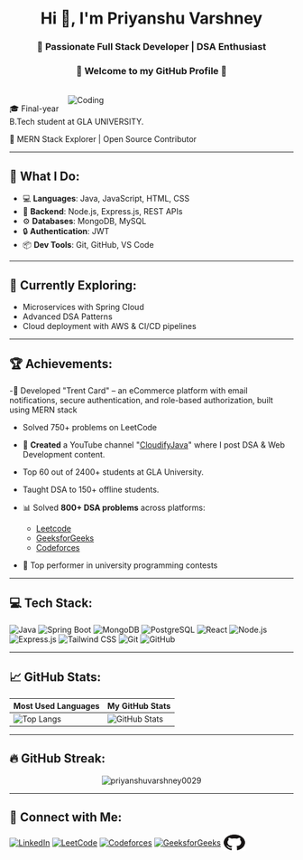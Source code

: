 <h1 align="center">Hi 👋, I'm Priyanshu Varshney</h1>
<h3 align="center">🚀 Passionate Full Stack Developer | DSA Enthusiast</h3>
<h3 align="center">🌟 Welcome to my GitHub Profile 🌟</h3>

<br>

<img align="right" alt="Coding" width="400" src="https://user-images.githubusercontent.com/75851313/151668395-5591532b-28da-46a6-9476-7c9694bcb60e.gif">

🎓 Final-year B.Tech student at GLA UNIVERSITY.

💼 MERN Stack Explorer | Open Source Contributor

---

## 🔧 What I Do:
- 💻 **Languages**: Java, JavaScript, HTML, CSS
- 🧰 **Backend**: Node.js, Express.js, REST APIs
- ⚙️ **Databases**: MongoDB, MySQL
- 🔒 **Authentication**: JWT
- 📦 **Dev Tools**: Git, GitHub, VS Code

---

## 🌱 Currently Exploring:
- Microservices with Spring Cloud
- Advanced DSA Patterns
- Cloud deployment with AWS & CI/CD pipelines

---

## 🏆 Achievements:
  -🛒 Developed "Trent Card" – an eCommerce platform with email notifications, secure authentication, and role-based authorization, built using MERN stack
  - Solved 750+ problems on LeetCode
  - 🎥 **Created** a YouTube channel "[CloudifyJava](https://www.youtube.com/@CloudifyJava)" where I post DSA & Web Development content.
  - Top 60 out of 2400+ students at GLA University.
  -  Taught DSA to 150+ offline students. 

- 📊 Solved **800+ DSA problems** across platforms:
  - [Leetcode](https://leetcode.com/u/Priyanshu_Varshney24/)
  - [GeeksforGeeks](https://www.geeksforgeeks.org/user/priyanshuvas3i3/)
  - [Codeforces](https://codeforces.com/profile/Priyanshu_varshney07)
- 🏅 Top performer in university programming contests

---

## 💻 Tech Stack:
![Java](https://img.shields.io/badge/java-%23ED8B00.svg?style=for-the-badge&logo=openjdk&logoColor=white)
![Spring Boot](https://img.shields.io/badge/springboot-%236DB33F.svg?style=for-the-badge&logo=springboot&logoColor=white)
![MongoDB](https://img.shields.io/badge/MongoDB-%234ea94b.svg?style=for-the-badge&logo=mongodb&logoColor=white)
![PostgreSQL](https://img.shields.io/badge/PostgreSQL-%23336791.svg?style=for-the-badge&logo=postgresql&logoColor=white)
![React](https://img.shields.io/badge/react-%2320232a.svg?style=for-the-badge&logo=react&logoColor=%2361DAFB)
![Node.js](https://img.shields.io/badge/node.js-6DA55F?style=for-the-badge&logo=node.js&logoColor=white)
![Express.js](https://img.shields.io/badge/express.js-%23404d59.svg?style=for-the-badge&logo=express&logoColor=%2361DAFB)
![Tailwind CSS](https://img.shields.io/badge/tailwindcss-%2338B2AC.svg?style=for-the-badge&logo=tailwind-css&logoColor=white)
![Git](https://img.shields.io/badge/git-%23F05033.svg?style=for-the-badge&logo=git&logoColor=white)
![GitHub](https://img.shields.io/badge/github-%23121011.svg?style=for-the-badge&logo=github&logoColor=white)

---

## 📈 GitHub Stats:

| Most Used Languages | My GitHub Stats |
|---|---|
| ![Top Langs](https://github-readme-stats.vercel.app/api/top-langs/?username=priyanshuvarshney0029&layout=compact&theme=tokyonight) | ![GitHub Stats](https://github-readme-stats.vercel.app/api?username=priyanshuvarshney0029&show_icons=true&theme=tokyonight&cache_seconds=1800) |

---

## 🔥 GitHub Streak:

<p align="center">
  <img src="https://github-readme-streak-stats.herokuapp.com/?user=priyanshuvarshney0029&theme=tokyonight" alt="priyanshuvarshney0029" />
</p>


---

## 🤝 Connect with Me:

<p align="left">
<a href="https://www.linkedin.com/in/priyanshu-varshney-5a9950250/?originalSubdomain=in" target="blank"><img align="center" src="https://raw.githubusercontent.com/rahuldkjain/github-profile-readme-generator/master/src/images/icons/Social/linked-in-alt.svg" alt="LinkedIn" height="30" width="40" /></a>
<a href="https://leetcode.com/u/Priyanshu_Varshney24/" target="blank"><img align="center" src="https://raw.githubusercontent.com/rahuldkjain/github-profile-readme-generator/master/src/images/icons/Social/leet-code.svg" alt="LeetCode" height="30" width="40" /></a>
<a href="https://codeforces.com/profile/Priyanshu_varshney07" target="blank"><img align="center" src="https://raw.githubusercontent.com/rahuldkjain/github-profile-readme-generator/master/src/images/icons/Social/codeforces.svg" alt="Codeforces" height="30" width="40" /></a>
<a href="https://www.geeksforgeeks.org/user/priyanshuvas3i3/" target="blank"><img align="center" src="https://raw.githubusercontent.com/rahuldkjain/github-profile-readme-generator/master/src/images/icons/Social/geeks-for-geeks.svg" alt="GeeksforGeeks" height="30" width="40" /></a>
<a href="https://github.com/priyanshuvarshney0029" target="blank"><img align="center" src="https://raw.githubusercontent.com/devicons/devicon/master/icons/github/github-original.svg" alt="GitHub" height="30" width="40" /></a>
</p>
